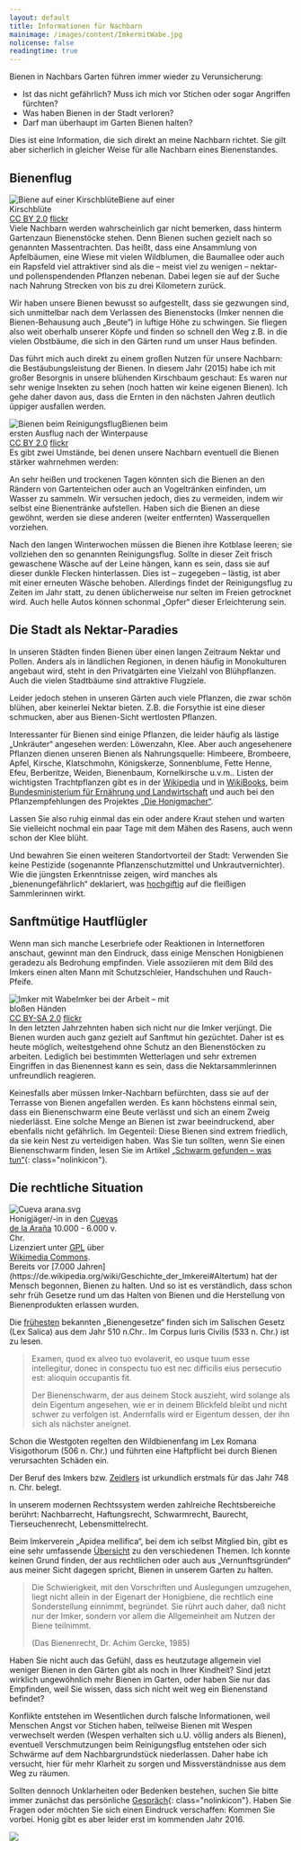 ```yaml
---
layout: default
title: Informationen für Nachbarn
mainimage: /images/content/ImkermitWabe.jpg
nolicense: false
readingtime: true
---
```


Bienen in Nachbars Garten führen immer wieder zu Verunsicherung:

* Ist das nicht gefährlich? Muss ich mich vor Stichen oder sogar Angriffen fürchten?
* Was haben Bienen in der Stadt verloren?
* Darf man überhaupt im Garten Bienen halten?

Dies ist eine Information, die sich direkt an meine Nachbarn richtet. Sie gilt aber sicherlich in gleicher Weise für alle Nachbarn eines Bienenstandes.

## Bienenflug

<div class="imageright" style="max-width:300px;"><img class="img-responsive img-rounded" src="/images/content/BieneKirschbluete.jpg" alt="Biene auf einer Kirschblüte" />Biene auf einer Kirschblüte<br/><a class="text-muted"  href="https://creativecommons.org/licenses/by/2.0/">CC BY 2.0</a> <a class="text-muted" href="https://flic.kr/p/riTBnU">flickr</a></div>
Viele Nachbarn werden wahrscheinlich gar nicht bemerken, dass hinterm Gartenzaun Bienenstöcke stehen. Denn Bienen suchen gezielt nach so genannten Massentrachten. Das heißt, dass eine Ansammlung von Apfelbäumen, eine Wiese mit vielen Wildblumen, die Baumallee oder auch ein Rapsfeld viel attraktiver sind als die – meist viel zu wenigen – nektar- und pollenspendenden Pflanzen nebenan. Dabei legen sie auf der Suche nach Nahrung Strecken von bis zu drei Kilometern zurück.

Wir haben unsere Bienen bewusst so aufgestellt, dass sie gezwungen sind, sich unmittelbar nach dem Verlassen des Bienenstocks (Imker nennen die Bienen-Behausung auch „Beute“) in luftige Höhe zu schwingen. Sie fliegen also weit oberhalb unserer Köpfe und finden so schnell den Weg z.B. in die vielen Obstbäume, die sich in den Gärten rund um unser Haus befinden.

Das führt mich auch direkt zu einem großen Nutzen für unsere Nachbarn: die Bestäubungsleistung der Bienen. In diesem Jahr (2015) habe ich mit großer Besorgnis in unsere blühenden Kirschbaum geschaut: Es waren nur sehr wenige Insekten zu sehen (noch hatten wir keine eigenen Bienen). Ich gehe daher davon aus, dass die Ernten in den nächsten Jahren deutlich üppiger ausfallen werden.

<div class="imageleft" style="max-width:300px;"><img class="img-responsive img-rounded" src="/images/content/BienenReinigungsflug.jpg" alt="Bienen beim Reinigungsflug" />Bienen beim ersten Ausflug nach der Winterpause<br/><a class="text-muted"  href="https://creativecommons.org/licenses/by/2.0/">CC BY 2.0</a> <a class="text-muted" href="https://flic.kr/p/7FCwSM">flickr</a></div>
Es gibt zwei Umstände, bei denen unsere Nachbarn eventuell die Bienen stärker wahrnehmen werden:

An sehr heißen und trockenen Tagen könnten sich die Bienen an den Rändern von Gartenteichen oder auch an Vogeltränken einfinden, um Wasser zu sammeln. Wir versuchen jedoch, dies zu vermeiden, indem wir selbst eine Bienentränke aufstellen. Haben sich die Bienen an diese gewöhnt, werden sie diese anderen (weiter entfernten) Wasserquellen vorziehen.

Nach den langen Winterwochen müssen die Bienen ihre Kotblase leeren; sie vollziehen den so genannten Reinigungsflug. Sollte in dieser Zeit frisch gewaschene Wäsche auf der Leine hängen, kann es sein, dass sie auf dieser dunkle Flecken hinterlassen. Dies ist – zugegeben – lästig, ist aber mit einer erneuten Wäsche behoben. Allerdings findet der Reinigungsflug zu Zeiten im Jahr statt, zu denen üblicherweise nur selten im Freien getrocknet wird. Auch helle Autos können schonmal „Opfer“ dieser Erleichterung sein.

## Die Stadt als Nektar-Paradies

In unseren Städten finden Bienen über einen langen Zeitraum Nektar und Pollen. Anders als in ländlichen Regionen, in denen häufig in Monokulturen angebaut wird, steht in den Privatgärten eine Vielzahl von Blühpflanzen. Auch die vielen Stadtbäume sind attraktive Flugziele.

Leider jedoch stehen in unseren Gärten auch viele Pflanzen, die zwar schön blühen, aber keinerlei Nektar bieten. Z.B. die Forsythie ist eine dieser schmucken, aber aus Bienen-Sicht wertlosten Pflanzen.

Interessanter für Bienen sind einige Pflanzen, die leider häufig als lästige „Unkräuter“ angesehen werden: Löwenzahn, Klee. Aber auch angesehenere Pflanzen dienen unseren Bienen als Nahrungsquelle: Himbeere, Brombeere, Apfel, Kirsche, Klatschmohn, Königskerze, Sonnenblume, Fette Henne, Efeu, Berberitze, Weiden, Bienenbaum, Kornelkirsche u.v.m.. Listen der wichtigsten Trachtpflanzen gibt es in der [Wikipedia](https://de.wikipedia.org/wiki/Bienentrachtpflanze) und in [WikiBooks](http://de.wikibooks.org/wiki/Einf%C3%BChrung_in_die_Imkerei/_Trachtpflanzen), beim [Bundesministerium für Ernährung und Landwirtschaft](http://www.bmel.de/SharedDocs/Downloads/Broschueren/Bienenlexikon.pdf?__blob=publicationFile) und auch bei den Pflanzempfehlungen des Projektes [„Die Honigmacher“](http://www.die-honigmacher.de/kurs2/empfehlung.html).

Lassen Sie also ruhig einmal das ein oder andere Kraut stehen und warten Sie vielleicht nochmal ein paar Tage mit dem Mähen des Rasens, auch wenn schon der Klee blüht.

Und bewahren Sie einen weiteren Standortvorteil der Stadt: Verwenden Sie keine Pestizide (sogenannte Pflanzenschutzmittel und Unkrautvernichter). Wie die jüngsten Erkenntnisse zeigen, wird manches als „bienenungefährlich“ deklariert, was [hochgiftig](http://www.bund.net/themen_und_projekte/chemie/pestizide/bayer_vs_bund/) auf die fleißigen Sammlerinnen wirkt.

## Sanftmütige Hautflügler

Wenn man sich manche Leserbriefe oder Reaktionen in Internetforen anschaut, gewinnt man den Eindruck, dass einige Menschen Honigbienen geradezu als Bedrohung empfinden. Viele assoziieren mit dem Bild des Imkers einen alten Mann mit Schutzschleier, Handschuhen und Rauch-Pfeife.

<div class="imageleft" style="max-width:300px;"><img class="img-responsive img-rounded" src="/images/content/ImkermitWabe.jpg" alt="Imker mit Wabe" />Imker bei der Arbeit – mit bloßen Händen<br/><a class="text-muted"  href="https://creativecommons.org/licenses/by-sa/2.0/">CC BY-SA 2.0</a> <a class="text-muted" href="https://flic.kr/p/4X6eVH">flickr</a></div>In den letzten Jahrzehnten haben sich nicht nur die Imker verjüngt. Die Bienen wurden auch ganz gezielt auf Sanftmut hin gezüchtet. Daher ist es heute möglich, weitestgehend ohne Schutz an den Bienenstöcken zu arbeiten. Lediglich bei bestimmten Wetterlagen und sehr extremen Eingriffen in das Bienennest kann es sein, dass die Nektarsammlerinnen unfreundlich reagieren.

Keinesfalls aber müssen Imker-Nachbarn befürchten, dass sie auf der Terrasse von Bienen angefallen werden. Es kann höchstens einmal sein, dass ein Bienenschwarm eine Beute verlässt und sich an einem Zweig niederlässt. Eine solche Menge an Bienen ist zwar beeindruckend, aber ebenfalls nicht gefährlich. Im Gegenteil: Diese Bienen sind extrem friedlich, da sie kein Nest zu verteidigen haben. Was Sie tun sollten, wenn Sie einen Bienenschwarm finden, lesen Sie im Artikel [„Schwarm gefunden – was tun“](/content/schwarm_gefunden_was_tun.html){: class="nolinkicon"}.

## Die rechtliche Situation

<div class="imageright" style="max-width:200px;"><img class="img-responsive img-rounded" alt="Cueva arana.svg" src="/images/content/Cueva_arana.png" />Honigjäger/-in in den <a class="text-muted" href="https://de.wikipedia.org/wiki/Cuevas_de_la_Ara%C3%B1a">Cuevas de la Araña</a> 10.000 - 6.000 v. Chr.<br/>
Lizenziert unter <a class="text-muted" title="GNU General Public License" href="http://www.gnu.org/licenses/gpl.html">GPL</a> über <a class="text-muted" href="https://commons.wikimedia.org/wiki/File:Cueva_arana.svg">Wikimedia Commons</a>.</div>Bereits vor [7.000 Jahren](https://de.wikipedia.org/wiki/Geschichte_der_Imkerei#Altertum) hat der Mensch begonnen, Bienen zu halten. Und so ist es verständlich, dass schon sehr früh Gesetze rund um das Halten von Bienen und die Herstellung von Bienenprodukten erlassen wurden.

Die [frühesten](https://de.wikipedia.org/wiki/Bienenrecht) bekannten „Bienengesetze“ finden sich im Salischen Gesetz (Lex Salica) aus dem Jahr 510 n.Chr.. Im Corpus Iuris Civilis (533 n. Chr.) ist zu lesen.

> Examen, quod ex alveo tuo evolaverit, eo usque tuum esse intellegitur, donec in conspectu tuo est nec difficilis eius persecutio est: alioquin occupantis fit.
>
> Der Bienenschwarm, der aus deinem Stock auszieht, wird solange als dein Eigentum angesehen, wie er in deinem Blickfeld bleibt und nicht schwer zu verfolgen ist. Andernfalls wird er Eigentum dessen, der ihn sich als nächster aneignet. 

Schon die Westgoten regelten den Wildbienenfang im Lex Romana Visigothorum (506 n. Chr.) und führten eine Haftpflicht bei durch Bienen verursachten Schäden ein.

Der Beruf des Imkers bzw. [Zeidlers](https://de.wikipedia.org/wiki/Zeidlerei) ist urkundlich erstmals für das Jahr 748 n. Chr. belegt.

In unserem modernen Rechtssystem werden zahlreiche Rechtsbereiche berührt: Nachbarrecht, Haftungsrecht, Schwarmrecht, Baurecht, Tierseuchenrecht, Lebensmittelrecht.

Beim Imkerverein „Apidea mellifica“, bei dem ich selbst Mitglied bin, gibt es eine sehr umfassende [Übersicht](http://www.imkerverein-duesseldorf.de/index.php?option=com_content&view=article&id=71&Itemid=74) zu den verschiedenen Themen.
Ich konnte keinen Grund finden, der aus rechtlichen oder auch aus „Vernunftsgründen“ aus meiner Sicht dagegen spricht, Bienen in unserem Garten zu halten.

> Die Schwierigkeit, mit den Vorschriften und Auslegungen umzugehen, liegt nicht allein in der Eigenart der Honigbiene, die rechtlich eine Sonderstellung einnimmt, begründet. Sie rührt auch daher, daß nicht nur der Imker, sondern vor allem die Allgemeinheit am Nutzen der Biene teilnimmt.
>
> (Das Bienenrecht, Dr. Achim Gercke, 1985)

Haben Sie nicht auch das Gefühl, dass es heutzutage allgemein viel weniger Bienen in den Gärten gibt als noch in Ihrer Kindheit? Sind jetzt wirklich ungewöhnlich mehr Bienen im Garten, oder haben Sie nur das Empfinden, weil Sie wissen, dass sich nicht weit weg ein Bienenstand befindet?

Konflikte entstehen im Wesentlichen durch falsche Informationen, weil Menschen Angst vor Stichen haben, teilweise Bienen mit Wespen verwechselt werden (Wespen verhalten sich u.U. völlig anders als Bienen), eventuell Verschmutzungen beim Reinigungsflug entstehen oder sich Schwärme auf dem Nachbargrundstück niederlassen. Daher habe ich versucht, hier für mehr Klarheit zu sorgen und Missverständnisse aus dem Weg zu räumen.

Sollten dennoch Unklarheiten oder Bedenken bestehen, suchen Sie bitte immer zunächst das persönliche [Gespräch](/legal/kontakt.html){: class="nolinkicon"}. Haben Sie Fragen oder möchten Sie sich einen Eindruck verschaffen: Kommen Sie vorbei. Honig gibt es aber leider erst im kommenden Jahr 2016.

<img  class="img-responsive" style="max-width:300px" src="/images/content/signatur.png">